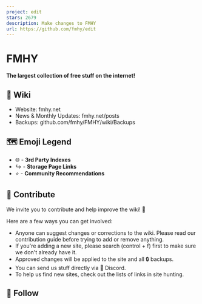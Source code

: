 ```yaml
---
project: edit
stars: 2679
description: Make changes to FMHY
url: https://github.com/fmhy/edit
---
```


FMHY
====

**The largest collection of free stuff on the internet!**

📖 Wiki
-------

-   Website: fmhy.net
-   News & Monthly Updates: fmhy.net/posts
-   Backups: github.com/fmhy/FMHY/wiki/Backups

🗺️ Emoji Legend
----------------

-   🌐 - **3rd Party Indexes**
-   ↪️ - **Storage Page Links**
-   ⭐ - **Community Recommendations**

📝 Contribute
-------------

We invite you to contribute and help improve the wiki! 💙

Here are a few ways you can get involved:

-   Anyone can suggest changes or corrections to the wiki. Please read our contribution guide before trying to add or remove anything.
-   If you're adding a new site, please search (control + f) first to make sure we don't already have it.
-   Approved changes will be applied to the site and all 🔒 backups.
-   You can send us stuff directly via 💬 Discord.
-   To help us find new sites, check out the lists of links in site hunting.

🔔 Follow
---------
